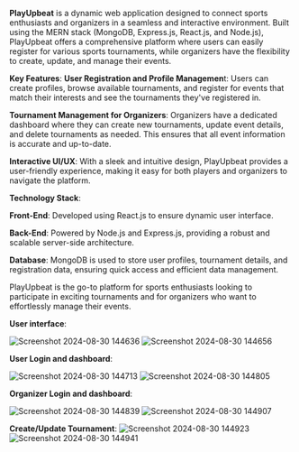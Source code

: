 **PlayUpbeat** is a dynamic web application designed to connect sports enthusiasts and organizers in a seamless and interactive environment. Built using the MERN stack (MongoDB, Express.js, React.js, and Node.js), PlayUpbeat offers a comprehensive platform where users can easily register for various sports tournaments, while organizers have the flexibility to create, update, and manage their events.

**Key Features**:
**User Registration and Profile Managemen**t: Users can create profiles, browse available tournaments, and register for events that match their interests and see the tournaments they've registered in.

**Tournament Management for Organizers**: Organizers have a dedicated dashboard where they can create new tournaments, update event details, and delete tournaments as needed. This ensures that all event information is accurate and up-to-date.

**Interactive UI/UX**: With a sleek and intuitive design, PlayUpbeat provides a user-friendly experience, making it easy for both players and organizers to navigate the platform.

**Technology Stack**:

**Front-End**: Developed using React.js to ensure dynamic user interface.

**Back-End**: Powered by Node.js and Express.js, providing a robust and scalable server-side architecture.

**Database**: MongoDB is used to store user profiles, tournament details, and registration data, ensuring quick access and efficient data management.

PlayUpbeat is the go-to platform for sports enthusiasts looking to participate in exciting tournaments and for organizers who want to effortlessly manage their events.

**User interface**:

![Screenshot 2024-08-30 144636](https://github.com/user-attachments/assets/87ded572-11df-4655-8217-436559eb9e99)
![Screenshot 2024-08-30 144656](https://github.com/user-attachments/assets/45c4ba84-fa50-49ca-8d83-c1273ef860ba)

**User Login and dashboard**:

![Screenshot 2024-08-30 144713](https://github.com/user-attachments/assets/5d80270b-9e0e-43ac-bee0-a8fd419a76f1)
![Screenshot 2024-08-30 144805](https://github.com/user-attachments/assets/532e71a7-3646-42e4-a0b0-20ed3ce13894)

**Organizer Login and dashboard**:

![Screenshot 2024-08-30 144839](https://github.com/user-attachments/assets/9965cedb-6432-44c5-b22e-554df6aef68d)
![Screenshot 2024-08-30 144907](https://github.com/user-attachments/assets/2e7d18f3-2f4b-487a-9603-10e8d2f69299)

**Create/Update Tournament**:
![Screenshot 2024-08-30 144923](https://github.com/user-attachments/assets/e3b8637c-40a4-4dce-a3b2-b391470f7228)
![Screenshot 2024-08-30 144941](https://github.com/user-attachments/assets/915c5fc9-eccf-4233-8549-036714fddd61)
